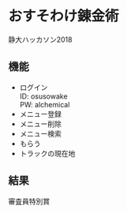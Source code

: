 # おすそわけ錬金術
静大ハッカソン2018

## 機能
* ログイン<br>
ID: osusowake<br>
PW: alchemical
* メニュー登録
* メニュー削除
* メニュー検索
* もらう
* トラックの現在地

## 結果
審査員特別賞
